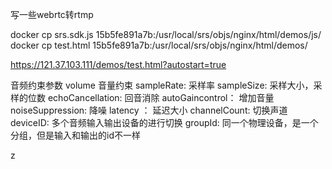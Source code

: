 

写一些webrtc转rtmp


docker cp srs.sdk.js 15b5fe891a7b:/usr/local/srs/objs/nginx/html/demos/js/
docker cp test.html 15b5fe891a7b:/usr/local/srs/objs/nginx/html/demos/

https://121.37.103.111/demos/test.html?autostart=true

音频约束参数
volume 音量约束
sampleRate: 采样率
sampleSize: 采样大小，采样的位数
echoCancellation: 回音消除
autoGaincontrol： 增加音量
noiseSuppression: 降噪
latency ： 延迟大小
channelCount: 切换声道
deviceID: 多个音频输入输出设备的进行切换
groupId: 同一个物理设备，是一个分组，但是输入和输出的id不一样

z